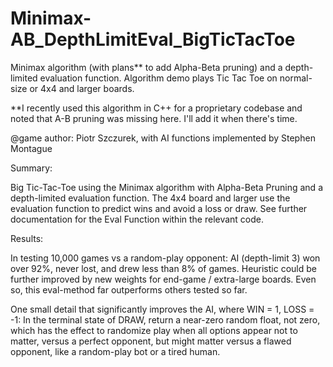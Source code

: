 # Minimax-AB_DepthLimitEval_BigTicTacToe
Minimax algorithm (with plans** to add Alpha-Beta pruning) and a depth-limited evaluation function.
Algorithm demo plays Tic Tac Toe on normal-size or 4x4 and larger boards. 

**I recently used this algorithm in C++ for a proprietary codebase and noted that A-B pruning was missing here.
I'll add it when there's time.

@game author: Piotr Szczurek, with AI functions implemented by Stephen Montague

Summary:

Big Tic-Tac-Toe using the Minimax algorithm with Alpha-Beta Pruning and a depth-limited evaluation function.
The 4x4 board and larger use the evaluation function to predict wins and avoid a loss or draw.
See further documentation for the Eval Function within the relevant code. 

Results:

In testing 10,000 games vs a random-play opponent:
AI (depth-limit 3) won over 92%, never lost, and drew less than 8% of games.
Heuristic could be further improved by new weights for end-game / extra-large boards.
Even so, this eval-method far outperforms others tested so far.

One small detail that significantly improves the AI, where WIN = 1, LOSS = -1:
In the terminal state of DRAW, return a near-zero random float, not zero, which
has the effect to randomize play when all options appear not to matter, versus a perfect opponent,
but might matter versus a flawed opponent, like a random-play bot or a tired human.
